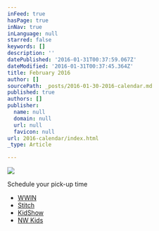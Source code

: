 ```yaml
---
inFeed: true
hasPage: true
inNav: true
inLanguage: null
starred: false
keywords: []
description: ''
datePublished: '2016-01-31T00:37:59.067Z'
dateModified: '2016-01-31T00:37:45.364Z'
title: February 2016
author: []
sourcePath: _posts/2016-01-30-2016-calendar.md
published: true
authors: []
publisher:
  name: null
  domain: null
  url: null
  favicon: null
url: 2016-calendar/index.html
_type: Article

---
```

![](https://the-grid-user-content.s3-us-west-2.amazonaws.com/48396491-fc0d-4684-bc79-4733c2c3ac3d.JPG)

Schedule your pick-up time

* [WWIN][0]
* [Stitch][1]
* [KidShow][2]
* [NW Kids][3]

[0]: https://www.timetrade.com/book/BDJDN
[1]: https://www.timetrade.com/book/YS55C
[2]: https://www.timetrade.com/book/187TR
[3]: https://www.timetrade.com/book/G34PM